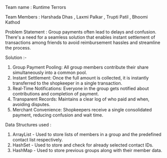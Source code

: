 Team name : Runtime Terrors  

Team Members : Harshada Dhas , Laxmi Palkar , Trupti Patil , Bhoomi Kathod  

Problem Statement : Group payments often lead to delays and confusion. There's a need for a seamless solution that enables instant settlement of transactions among friends to avoid reimbursement hassles and streamline the process.

Solution :- 
1) Group Payment Pooling: All group members contribute their share simultaneously into a common pool. 
2) Instant Settlement: Once the full amount is collected, it is instantly transferred to the shopkeeper in a single transaction. 
3) Real-Time Notifications: Everyone in the group gets notified about contributions and completion of payment. 
4) Transparent Records: Maintains a clear log of who paid and when, avoiding disputes. 
5) Merchant Convenience: Shopkeepers receive a single consolidated payment, reducing confusion and wait time. 

Data Structures used : 
1) ArrayList - Used to store lists of members in a group and the predefined contact list respectively.
2) HashSet - Used to store and check for already selected contact IDs.
3) HashMap - Used to store previous groups along with their member data.


